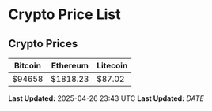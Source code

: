 # Crypto Price List

## Crypto Prices
| Bitcoin | Ethereum | Litecoin |
| ------- | -------- | -------- |
| $94658 | $1818.23 | $87.02 |
**Last Updated:** 2025-04-26 23:43 UTC
**Last Updated:** $DATE$
